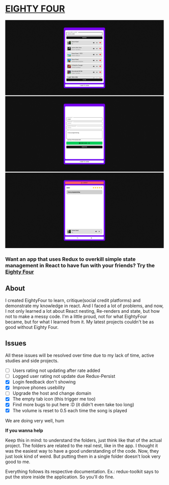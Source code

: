 [<h1>**EIGHTY FOUR**</h1>](https://eightyfour.vercel.app)

![eightyfour screenshoot](./demo/eightyfour1.png)
![eightyfour screenshoot](./demo/eightyfour2.png)
![eightyfour screenshoot](./demo/eightyfour3.png)

### **Want an app that uses Redux to overkill simple state management in React to have fun with your friends? Try the [Eighty Four](https://eightyfour.vercel.app)**

## **About**
I created EightyFour to learn, critique(social credit platforms) and demonstrate my knowledge in react. And I faced a lot of problems, and now, I not only learned a lot about React nesting, Re-renders and state, but how not to make a messy code. I'm a little proud, not for what EightyFour became, but for what I learned from it. My latest projects couldn't be as good without Eighty Four.


## **Issues**

All these issues will be resolved over time due to my lack of time, active studies and side projects.

- [ ] Users rating not updating after rate added
- [ ] Logged user rating not update due Redux-Persist
- [x] Login feedback don't showing
- [x] Improve phones usebility
- [ ] Upgrade the host and change domain
- [x] The empty tab icon (this trigger me too)
- [x] Find more bugs to put here :D (it didn't even take too long)
- [x] The volume is reset to 0.5 each time the song is played

We are doing very well, hum

**If you wanna help**

Keep this in mind: to understand the folders, just think like that of the actual project. The folders are related to the real nest, like in the app. I thought it was the easiest way to have a good understanding of the code. Now, they just look kind of weird. But putting them in a single folder doesn't look very good to me.

Everything follows its respective documentation. Ex.: redux-toolkit says to put the store inside the application.  So you'll do fine.